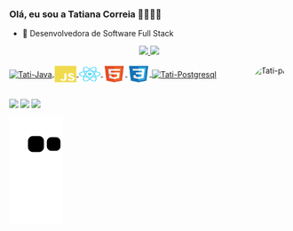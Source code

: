 ### Olá, eu sou a Tatiana Correia 👋👩🏻‍💻

- 📖 Desenvolvedora de Software Full Stack


<div align="center">
  <a href="https://www.linkedin.com/in/tatiana-correia-24b164189/">
  <img height="42%" src="https://github-readme-stats.vercel.app/api?username=TatianaCorreia&show_icons=true&theme=synthwave&include_all_commits=true&count_private=true"/>
  <img height="180em" src="https://github-readme-stats.vercel.app/api/top-langs/?username=TatianaCorreia&layout=compact&langs_count=7&theme=synthwave"/>
</div>

<div style="display: inline_block"><br>
  <img align="center" alt="Tati-Java" height="30" width="40" src="https://cdn.jsdelivr.net/gh/devicons/devicon/icons/java/java-original.svg">
  <img align="center" alt="Tati-Js" height="30" width="40" src="https://raw.githubusercontent.com/devicons/devicon/master/icons/javascript/javascript-plain.svg">
  <img align="center" alt="Tati-React" height="30" width="40" src="https://raw.githubusercontent.com/devicons/devicon/master/icons/react/react-original.svg">
  <img align="center" alt="Tati-HTML" height="30" width="40" src="https://raw.githubusercontent.com/devicons/devicon/master/icons/html5/html5-original.svg">
  <img align="center" alt="Tati-CSS" height="30" width="40" src="https://raw.githubusercontent.com/devicons/devicon/master/icons/css3/css3-original.svg">
  <img align="center" alt="Tati-Postgresql" height="30" width="40" src="https://cdn.jsdelivr.net/gh/devicons/devicon/icons/postgresql/postgresql-original.svg">
  
  <img align="right" alt="Tati-pic" height="150" style="border-radius:50px" src="https://scontent.fbhz2-1.fna.fbcdn.net/v/t39.30808-6/281340209_10209746736740593_3464472023314218269_n.jpg?_nc_cat=101&ccb=1-6&_nc_sid=730e14&_nc_eui2=AeENQc1U6QwvHzN5GBsWKJd1TOSvIMASOkhM5K8gwBI6SGjnNuQCW8m3tJJJZSIqm6c&_nc_ohc=LGuziqMfPikAX8ZCulk&_nc_ht=scontent.fbhz2-1.fna&oh=00_AT9NWMCEiBgKDM3hbjhA4VKG76_GrvFPYqAV7ECq84vk_A&oe=62870F98">
</div>
  
##
  
  <div>
    
  <a href="https://instagram.com/tatianascorreia" target="_blank"><img src="https://img.shields.io/badge/-Instagram-%23E4405F?style=for-the-badge&logo=instagram&logoColor=white" target="_blank"></a> 
  <a href = "mailto:correia.tatiana213@gmail.com"><img src="https://img.shields.io/badge/-Gmail-%23333?style=for-the-badge&logo=gmail&logoColor=white" target="_blank"></a>
  <a href="https://www.linkedin.com/in/tatiana-correia-24b164189/" target="_blank"><img src="https://img.shields.io/badge/-LinkedIn-%230077B5?style=for-the-badge&logo=linkedin&logoColor=white" target="_blank"></a> 
    
  </div>
  
   ![Snake animation](https://github.com/tatianaCorreia/tatianacorreia/blob/output/github-contribution-grid-snake.svg)
  
